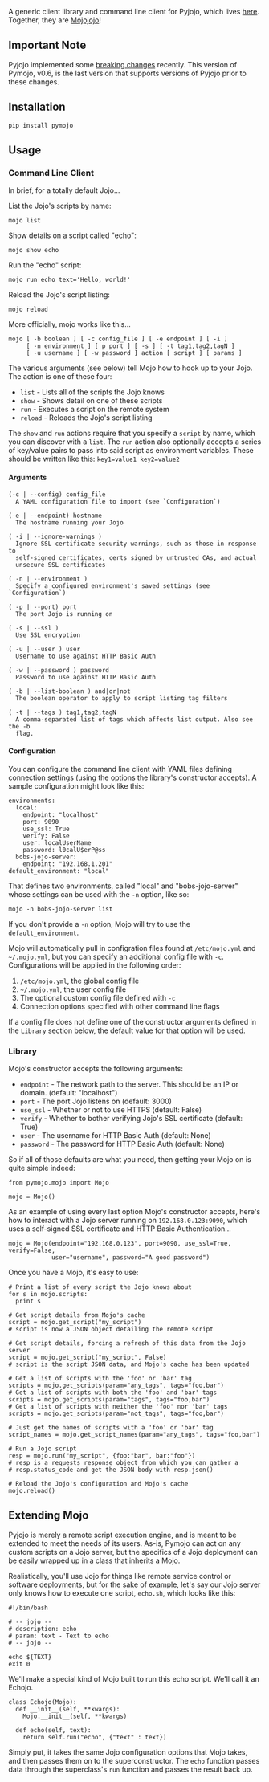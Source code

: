 A generic client library and command line client for Pyjojo, which lives
[here](https://github.com/atarola/pyjojo). Together, they are
[Mojojojo](http://i.imgur.com/TW2EiMb.gif)!

## Important Note

Pyjojo implemented some
[breaking changes](https://github.com/atarola/pyjojo#recent-breaking-changes)
recently. This version of Pymojo, v0.6, is the last version that supports
versions of Pyjojo prior to these changes.

## Installation

    pip install pymojo

## Usage

### Command Line Client

In brief, for a totally default Jojo...

List the Jojo's scripts by name:

    mojo list

Show details on a script called "echo":

    mojo show echo

Run the "echo" script:

    mojo run echo text='Hello, world!'

Reload the Jojo's script listing:

    mojo reload

More officially, mojo works like this...

    mojo [ -b boolean ] [ -c config_file ] [ -e endpoint ] [ -i ]
         [ -n environment ] [ p port ] [ -s ] [ -t tag1,tag2,tagN ]
         [ -u username ] [ -w password ] action [ script ] [ params ]

The various arguments (see below) tell Mojo how to hook up to your Jojo. The
action is one of these four:

 * `list` - Lists all of the scripts the Jojo knows
 * `show` - Shows detail on one of these scripts
 * `run` - Executes a script on the remote system
 * `reload` - Reloads the Jojo's script listing

The `show` and `run` actions require that you specify a `script` by name, which
you can discover with a `list`. The `run` action also optionally accepts a
series of key/value pairs to pass into said script as environment variables.
These should be written like this: `key1=value1 key2=value2`

#### Arguments

    (-c | --config) config_file
      A YAML configuration file to import (see `Configuration`)

    (-e | --endpoint) hostname
      The hostname running your Jojo

    ( -i | --ignore-warnings )
      Ignore SSL certificate security warnings, such as those in response to
      self-signed certificates, certs signed by untrusted CAs, and actual
      unsecure SSL certificates

    ( -n | --environment )
      Specify a configured environment's saved settings (see `Configuration`)

    ( -p | --port) port
      The port Jojo is running on

    ( -s | --ssl )
      Use SSL encryption

    ( -u | --user ) user
      Username to use against HTTP Basic Auth

    ( -w | --password ) password
      Password to use against HTTP Basic Auth

    ( -b | --list-boolean ) and|or|not
      The boolean operator to apply to script listing tag filters

    ( -t | --tags ) tag1,tag2,tagN
      A comma-separated list of tags which affects list output. Also see the -b
      flag.

#### Configuration

You can configure the command line client with YAML files defining connection
settings (using the options the library's constructor accepts). A sample
configuration might look like this:

    environments:
      local:
        endpoint: "localhost"
        port: 9090
        use_ssl: True
        verify: False
        user: localUserName
        password: l0calU$erP@ss
      bobs-jojo-server:
        endpoint: "192.168.1.201"
    default_environment: "local"

That defines two environments, called "local" and "bobs-jojo-server" whose
settings can be used with the `-n` option, like so:

    mojo -n bobs-jojo-server list

If you don't provide a `-n` option, Mojo will try to use the
`default_environment`.

Mojo will automatically pull in configration files found at `/etc/mojo.yml` and
`~/.mojo.yml`, but you can specify an additional config file with `-c`.
Configurations will be applied in the following order:

 1. `/etc/mojo.yml`, the global config file
 2. `~/.mojo.yml`, the user config file
 3. The optional custom config file defined with `-c`
 4. Connection options specified with other command line flags

If a config file does not define one of the constructor arguments defined in the
`Library` section below, the default value for that option will be used.

### Library

Mojo's constructor accepts the following arguments:

 * `endpoint` - The network path to the server. This should be an IP or domain.
   (default: "localhost")
 * `port` - The port Jojo listens on (default: 3000)
 * `use_ssl` - Whether or not to use HTTPS (default: False)
 * `verify` - Whether to bother verifying Jojo's SSL certificate (default: True)
 * `user` - The username for HTTP Basic Auth (default: None)
 * `password` - The password for HTTP Basic Auth (default: None)

So if all of those defaults are what you need, then getting your Mojo on is
quite simple indeed:

    from pymojo.mojo import Mojo

    mojo = Mojo()

As an example of using every last option Mojo's constructor accepts, here's how
to interact with a Jojo server running on `192.168.0.123:9090`, which uses a
self-signed SSL certificate and HTTP Basic Authentication...

    mojo = Mojo(endpoint="192.168.0.123", port=9090, use_ssl=True, verify=False,
                user="username", password="A good password")
    
Once you have a Mojo, it's easy to use:

    # Print a list of every script the Jojo knows about
    for s in mojo.scripts:
      print s

    # Get script details from Mojo's cache
    script = mojo.get_script("my_script")
    # script is now a JSON object detailing the remote script

    # Get script details, forcing a refresh of this data from the Jojo server
    script = mojo.get_script("my_script", False)
    # script is the script JSON data, and Mojo's cache has been updated

    # Get a list of scripts with the 'foo' or 'bar' tag
    scripts = mojo.get_scripts(param="any_tags", tags="foo,bar")
    # Get a list of scripts with both the 'foo' and 'bar' tags
    scripts = mojo.get_scripts(param="tags", tags="foo,bar")
    # Get a list of scripts with neither the 'foo' nor 'bar' tags
    scripts = mojo.get_scripts(param="not_tags", tags="foo,bar")
    
    # Just get the names of scripts with a 'foo' or 'bar' tag
    script_names = mojo.get_script_names(param="any_tags", tags="foo,bar")

    # Run a Jojo script
    resp = mojo.run("my_script", {foo:"bar", bar:"foo"})
    # resp is a requests response object from which you can gather a
    # resp.status_code and get the JSON body with resp.json()

    # Reload the Jojo's configuration and Mojo's cache
    mojo.reload()

## Extending Mojo

Pyjojo is merely a remote script execution engine, and is meant to be extended
to meet the needs of its users. As-is, Pymojo can act on any custom scripts on
a Jojo server, but the specifics of a Jojo deployment can be easily wrapped up
in a class that inherits a Mojo.

Realistically, you'll use Jojo for things like remote service control or
software deployments, but for the sake of example, let's say our Jojo server
only knows how to execute one script, `echo.sh`, which looks like this:

    #!/bin/bash
    
    # -- jojo --
    # description: echo
    # param: text - Text to echo
    # -- jojo --
    
    echo ${TEXT}
    exit 0

We'll make a special kind of Mojo built to run this echo script. We'll call it
an Echojo.

    class Echojo(Mojo):
      def __init__(self, **kwargs):
        Mojo.__init__(self, **kwargs)
      
      def echo(self, text):
        return self.run("echo", {"text" : text})

Simply put, it takes the same Jojo configuration options that Mojo takes,
and then passes them on to the superconstructor. The `echo` function passes
data through the superclass's `run` function and passes the result back up.
